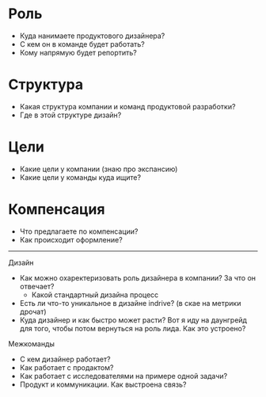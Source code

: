 # Роль
- Куда нанимаете продуктового дизайнера?
- С кем он в команде будет работать?
- Кому напрямую будет репортить?

# Структура
- Какая структура компании и команд продуктовой разработки?
- Где в этой структуре дизайн?

# Цели
- Какие цели у компании (знаю про экспансию)
- Какие цели у команды куда ищите? 

# Компенсация
- Что предлагаете по компенсации?
- Как происходит оформление?

---


Дизайн
- Как можно охаректеризовать роль дизайнера в компании? За что он отвечает?
	- Какой стандартный дизайна процесс
- Есть ли что-то уникальное в дизайне indrive? (в скае на метрики дрочат)
- Куда дизайнер и как быстро может расти? Вот я иду на даунгрейд для того, чтобы потом вернуться на роль лида. Как это устроено? 

Межкоманды
- С кем дизайнер работает?
- Как работает с продактом? 
- Как работает с исследователями на примере одной задачи?
- Продукт и коммуникации. Как выстроена связь?

